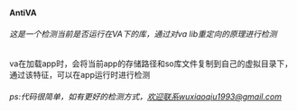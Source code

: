 #### AntiVA

###### 这是一个检测当前是否运行在VA下的库，通过对va lib重定向的原理进行检测

va在加载app时，会将当前app的存储路径和so库文件复制到自己的虚拟目录下，通过该特征，可以在app运行时进行检测



###### ps:代码很简单，如有更好的检测方式，欢迎联系wuxiaoqiu1993@gmail.com
